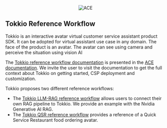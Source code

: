 <p align="center">
  <img src="Tokkio_example.png" alt="ACE">
</p>

Tokkio Reference Workflow
--------

Tokkio is an interactive avatar virtual customer service assistant product SDK. It can be adopted for virtual assistant use case in any domain. The face of the product is an avatar. The avatar can see using camera and perceive the situation using vision AI

The [Tokkio reference workflow documentation](https://docs.nvidia.com/ace/latest/workflows/tokkio/index.html) is presented in the [ACE documentation](https://docs.nvidia.com/ace/latest/index.html). We invite the user to visit the documentation to get the full context about Tokkio on getting started, CSP deployment and customization.

Tokkio proposes two different reference workflows:
- The [Tokkio LLM-RAG reference workflow](https://docs.nvidia.com/ace/latest/workflows/tokkio/text/Tokkio_LLM_RAG_Bot.html) allows users to connect their own RAG pipeline to Tokkio. We provide an example with the Nvidia Generative AI RAG.
- The [Tokkio QSR reference workflow](https://docs.nvidia.com/ace/latest/workflows/tokkio/text/Tokkio_QSR_Intro.html) provides a reference of a Quick Service Restaurant food ordering avatar.
